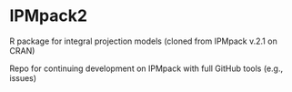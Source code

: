 # IPMpack2
R package for integral projection models (cloned from IPMpack v.2.1 on CRAN)

Repo for continuing development on IPMpack with full GitHub tools (e.g., issues)